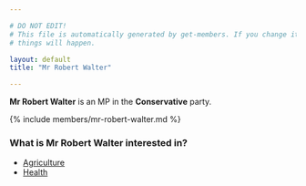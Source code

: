 ```yaml
---

# DO NOT EDIT!
# This file is automatically generated by get-members. If you change it, bad
# things will happen.

layout: default
title: "Mr Robert Walter"

---
```


**Mr Robert Walter** is an MP in the **Conservative** party.

{% include members/mr-robert-walter.md %}

### What is Mr Robert Walter interested in?


* [Agriculture](/interests/agriculture.html)
* [Health](/interests/health.html)
